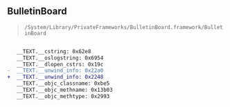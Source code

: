 ## BulletinBoard

> `/System/Library/PrivateFrameworks/BulletinBoard.framework/BulletinBoard`

```diff

   __TEXT.__cstring: 0x62e8
   __TEXT.__oslogstring: 0x6954
   __TEXT.__dlopen_cstrs: 0x19c
-  __TEXT.__unwind_info: 0x22a0
+  __TEXT.__unwind_info: 0x2248
   __TEXT.__objc_classname: 0xbe5
   __TEXT.__objc_methname: 0x13b03
   __TEXT.__objc_methtype: 0x2993

```
